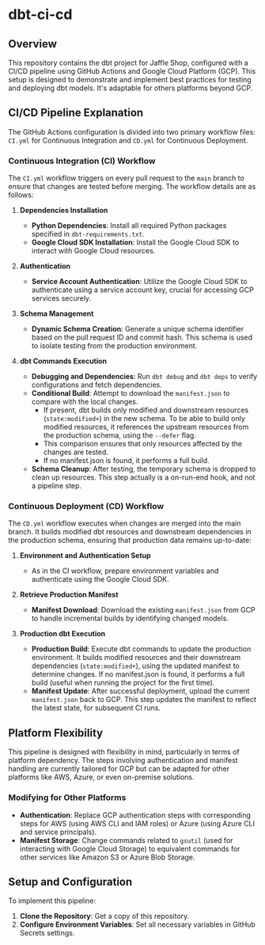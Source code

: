 # dbt-ci-cd

## Overview

This repository contains the dbt project for Jaffle Shop, configured with a CI/CD pipeline using GitHub Actions and Google Cloud Platform (GCP). This setup is designed to demonstrate and implement best practices for testing and deploying dbt models. It's adaptable for others platforms beyond GCP.

## CI/CD Pipeline Explanation

The GitHub Actions configuration is divided into two primary workflow files: `CI.yml` for Continuous Integration and `CD.yml` for Continuous Deployment.

### Continuous Integration (CI) Workflow

The `CI.yml` workflow triggers on every pull request to the `main` branch to ensure that changes are tested before merging. The workflow details are as follows:

1. **Dependencies Installation**
      - **Python Dependencies**: Install all required Python packages specified in `dbt-requirements.txt`.
      - **Google Cloud SDK Installation**: Install the Google Cloud SDK to interact with Google Cloud resources.

2. **Authentication**
      - **Service Account Authentication**: Utilize the Google Cloud SDK to authenticate using a service account key, crucial for accessing GCP services securely.

3. **Schema Management**
      - **Dynamic Schema Creation**: Generate a unique schema identifier based on the pull request ID and commit hash. This schema is used to isolate testing from the production environment.

4. **dbt Commands Execution**
      - **Debugging and Dependencies**: Run `dbt debug` and `dbt deps` to verify configurations and fetch dependencies.
      - **Conditional Build**: Attempt to download the `manifest.json` to compare with the local changes.
         - If present, dbt builds only modified and downstream resources (`state:modified+`) in the new schema. To be able to build only modified resources, it references the upstream resources from the production schema, using the  `--defer` flag.
         - This comparison ensures that only resources affected by the changes are tested.
         - If no manifest.json is found, it performs a full build.
      - **Schema Cleanup**: After testing, the temporary schema is dropped to clean up resources. This step actually is a on-run-end hook, and not a pipeline step.

### Continuous Deployment (CD) Workflow

The `CD.yml` workflow executes when changes are merged into the main branch. It builds modified dbt resources and downstream dependencies in the production schema, ensuring that production data remains up-to-date:

1. **Environment and Authentication Setup**
      - As in the CI workflow, prepare environment variables and authenticate using the Google Cloud SDK.

2. **Retrieve Production Manifest**
      - **Manifest Download**: Download the existing `manifest.json` from GCP to handle incremental builds by identifying changed models.

3. **Production dbt Execution**
      - **Production Build**: Execute dbt commands to update the production environment. It builds modified resources and their downstream dependencies (`state:modified+`), using the updated manifest to determine changes. If no manifest.json is found, it performs a full build (useful when running the project for the first time).
      - **Manifest Update**: After successful deployment, upload the current `manifest.json` back to GCP. This step updates the manifest to reflect the latest state, for subsequent CI runs.

## Platform Flexibility

This pipeline is designed with flexibility in mind, particularly in terms of platform dependency. The steps involving authentication and manifest handling are currently tailored for GCP but can be adapted for other platforms like AWS, Azure, or even on-premise solutions.

### Modifying for Other Platforms

- **Authentication**: Replace GCP authentication steps with corresponding steps for AWS (using AWS CLI and IAM roles) or Azure (using Azure CLI and service principals).
- **Manifest Storage**: Change commands related to `gsutil` (used for interacting with Google Cloud Storage) to equivalent commands for other services like Amazon S3 or Azure Blob Storage.

## Setup and Configuration

To implement this pipeline:
1. **Clone the Repository**: Get a copy of this repository.
2. **Configure Environment Variables**: Set all necessary variables in GitHub Secrets settings.
